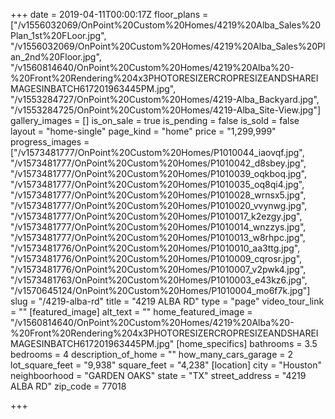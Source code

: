 +++
date = 2019-04-11T00:00:17Z
floor_plans = ["/v1556032069/OnPoint%20Custom%20Homes/4219%20Alba_Sales%20Plan_1st%20FLoor.jpg", "/v1556032069/OnPoint%20Custom%20Homes/4219%20Alba_Sales%20Plan_2nd%20Floor.jpg", "/v1560814640/OnPoint%20Custom%20Homes/4219%20Alba%20-%20Front%20Rendering%204x3PHOTORESIZERCROPRESIZEANDSHAREIMAGESINBATCH617201963445PM.jpg", "/v1553284727/OnPoint%20Custom%20Homes/4219-Alba_Backyard.jpg", "/v1553284725/OnPoint%20Custom%20Homes/4219-Alba_Site-View.jpg"]
gallery_images = []
is_on_sale = true
is_pending = false
is_sold = false
layout = "home-single"
page_kind = "home"
price = "1,299,999"
progress_images = ["/v1573481777/OnPoint%20Custom%20Homes/P1010044_iaovqf.jpg", "/v1573481777/OnPoint%20Custom%20Homes/P1010042_d8sbey.jpg", "/v1573481777/OnPoint%20Custom%20Homes/P1010039_oqkboq.jpg", "/v1573481777/OnPoint%20Custom%20Homes/P1010035_oq8qi4.jpg", "/v1573481777/OnPoint%20Custom%20Homes/P1010028_wrnsx5.jpg", "/v1573481777/OnPoint%20Custom%20Homes/P1010020_vvynwg.jpg", "/v1573481777/OnPoint%20Custom%20Homes/P1010017_k2ezgy.jpg", "/v1573481777/OnPoint%20Custom%20Homes/P1010014_wnzzys.jpg", "/v1573481777/OnPoint%20Custom%20Homes/P1010013_w8rhpc.jpg", "/v1573481776/OnPoint%20Custom%20Homes/P1010010_aa3ttg.jpg", "/v1573481776/OnPoint%20Custom%20Homes/P1010009_cqrosr.jpg", "/v1573481776/OnPoint%20Custom%20Homes/P1010007_v2pwk4.jpg", "/v1573481763/OnPoint%20Custom%20Homes/P1010003_e43kz6.jpg", "/v1570645124/OnPoint%20Custom%20Homes/P1010004_mo6f7k.jpg"]
slug = "/4219-alba-rd"
title = "4219 ALBA RD"
type = "page"
video_tour_link = ""
[featured_image]
alt_text = ""
home_featured_image = "/v1560814640/OnPoint%20Custom%20Homes/4219%20Alba%20-%20Front%20Rendering%204x3PHOTORESIZERCROPRESIZEANDSHAREIMAGESINBATCH617201963445PM.jpg"
[home_specifics]
bathrooms = 3.5
bedrooms = 4
description_of_home = ""
how_many_cars_garage = 2
lot_square_feet = "9,938"
square_feet = "4,238"
[location]
city = "Houston"
neighboorhood = "GARDEN OAKS"
state = "TX"
street_address = "4219 ALBA RD"
zip_code = 77018

+++
